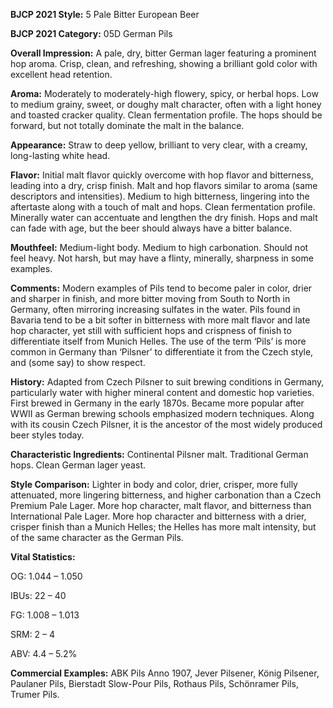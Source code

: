 <b>BJCP 2021 Style:</b> 5 Pale Bitter European Beer

<b>BJCP 2021 Category:</b> 05D German Pils

<b>Overall Impression:</b> A pale, dry, bitter German lager
featuring a prominent hop aroma. Crisp, clean, and refreshing,
showing a brilliant gold color with excellent head retention.

<b>Aroma:</b> Moderately to moderately-high flowery, spicy, or
herbal hops. Low to medium grainy, sweet, or doughy malt
character, often with a light honey and toasted cracker quality.
Clean fermentation profile. The hops should be forward, but
not totally dominate the malt in the balance.

<b>Appearance:</b> Straw to deep yellow, brilliant to very clear,
with a creamy, long-lasting white head.

<b>Flavor:</b> Initial malt flavor quickly overcome with hop flavor
and bitterness, leading into a dry, crisp finish. Malt and hop
flavors similar to aroma (same descriptors and intensities).
Medium to high bitterness, lingering into the aftertaste along
with a touch of malt and hops. Clean fermentation profile.
Minerally water can accentuate and lengthen the dry finish.
Hops and malt can fade with age, but the beer should always
have a bitter balance.

<b>Mouthfeel:</b> Medium-light body. Medium to high carbonation.
Should not feel heavy. Not harsh, but may have a flinty,
minerally, sharpness in some examples.

<b>Comments:</b> Modern examples of Pils tend to become paler in
color, drier and sharper in finish, and more bitter moving from
South to North in Germany, often mirroring increasing sulfates
in the water. Pils found in Bavaria tend to be a bit softer in
bitterness with more malt flavor and late hop character, yet still
with sufficient hops and crispness of finish to differentiate
itself from Munich Helles. The use of the term ‘Pils’ is more
common in Germany than ‘Pilsner’ to differentiate it from the
Czech style, and (some say) to show respect.

<b>History:</b> Adapted from Czech Pilsner to suit brewing
conditions in Germany, particularly water with higher mineral
content and domestic hop varieties. First brewed in Germany
in the early 1870s. Became more popular after WWII as
German brewing schools emphasized modern techniques.
Along with its cousin Czech Pilsner, it is the ancestor of the
most widely produced beer styles today.

<b>Characteristic Ingredients:</b> Continental Pilsner malt.
Traditional German hops. Clean German lager yeast.

<b>Style Comparison:</b> Lighter in body and color, drier, crisper,
more fully attenuated, more lingering bitterness, and higher
carbonation than a Czech Premium Pale Lager. More hop
character, malt flavor, and bitterness than International Pale
Lager. More hop character and bitterness with a drier, crisper
finish than a Munich Helles; the Helles has more malt
intensity, but of the same character as the German Pils.

<b>Vital Statistics:</b>

OG: 1.044 – 1.050

IBUs: 22 – 40

FG: 1.008 – 1.013

SRM: 2 – 4

ABV: 4.4 – 5.2%

<b>Commercial Examples:</b> ABK Pils Anno 1907, Jever
Pilsener, König Pilsener, Paulaner Pils, Bierstadt Slow-Pour
Pils, Rothaus Pils, Schönramer Pils, Trumer Pils.
